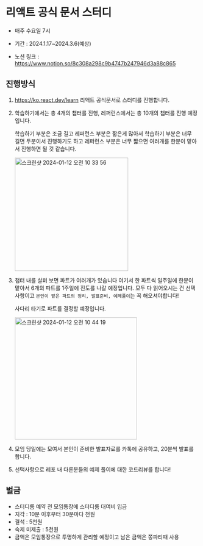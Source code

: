 # 리액트 공식 문서 스터디

- 매주 수요일 7시

- 기간 : 2024.1.17~2024.3.6(예상)

- 노션 링크 : https://www.notion.so/8c308a298c9b4747b247946d3a88c865

## 진행방식

1. https://ko.react.dev/learn 리액트 공식문서로 스터디를 진행합니다.
2. 학습하기에서는 총 4개의 챕터를 진행, 레퍼런스에서는 총 10개의 챕터를 진행 예정입니다.

   학습하기 부분은 조금 길고 레퍼런스 부분은 짧은게 많아서 학습하기 부분은 너무 길면 두분이서 진행하기도 하고 레퍼런스 부분은 너무 짧으면 여러개를 한분이 맡아서 진행하면 될 것 같습니다.

   <img width="297" alt="스크린샷 2024-01-12 오전 10 33 56" src="https://github.com/Study-React-official-document/Study_React_official_docs/assets/125977702/3eff573c-3f35-4040-8862-d04749d7a68e">


3. 챕터 내를 살펴 보면 파트가 여러개가 있습니다 여기서 한 파트씩 일주일에 한분이 맡아서 6개의 파트를 1주일에 진도를 나갈 예정입니다. 모두 다 읽어오시는 건 선택사항이고 `본인이 맡은 파트의 정리, 발표준비, 예제풀이`는 꼭 해오셔야합니다!

   사다리 타기로 파트를 결정할 예정입니다.
   
   <img width="320" alt="스크린샷 2024-01-12 오전 10 44 19" src="https://github.com/Study-React-official-document/Study_React_official_docs/assets/125977702/ee522f12-4ffc-46d6-8b05-9b2d002200d9">

   

5. 모임 당일에는 모여서 본인이 준비한 발표자료를 카톡에 공유하고, 20분씩 발표를 합니다.
6. 선택사항으로 레포 내 다른분들의 예제 풀이에 대한 코드리뷰를 합니다!

## 벌금

- 스터디룸 예약 전 모임통장에 스터디룸 대여비 입금
- 지각 : 10분 이후부터 30분마다 천원
- 결석 : 5천원
- 숙제 미제출 : 5천원
- 금액은 모임통장으로 투명하게 관리할 예정이고 남은 금액은 쫑파티때 사용
